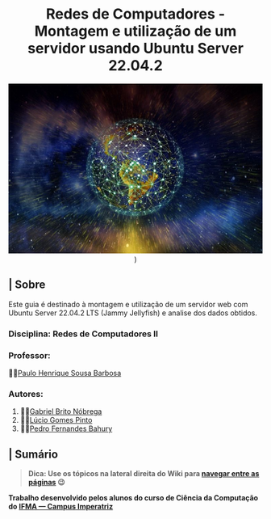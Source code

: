 <div align="center">
   <h1>Redes de Computadores - Montagem e utilização de um servidor usando Ubuntu Server 22.04.2</h1>
   
  ![Badge](https://github.com/Teclaf25/project07_rc/blob/main/Assets/Imagem%20de%20capa.jpg))

</div>

## | Sobre
   Este guia é destinado à montagem e utilização de um servidor web com Ubuntu Server 22.04.2 LTS (Jammy Jellyfish) e analise dos dados obtidos.

### Disciplina: Redes de Computadores II
   ### Professor: 
   👨‍🏫[Paulo Henrique Sousa Barbosa](https://github.com/agenteph)

### Autores:
   1. 🐱‍💻[Gabriel Brito Nóbrega](https://github.com/Teclaf25)
   2. 🐱‍💻[Lúcio Gomes Pinto](https://github.com/Luciogp)
   3. 🐱‍💻[Pedro Fernandes Bahury](https://github.com/pfbahury)
  
## | Sumário
   > **Dica: Use os tópicos na lateral direita do Wiki para [navegar entre as páginas](https://github.com/Teclaf25/project07_rc/wiki) 😉**
   
  **Trabalho desenvolvido pelos alunos do curso de Ciência da Computação do [IFMA — Campus Imperatriz](https://portal.ifma.edu.br/inicio/)**
